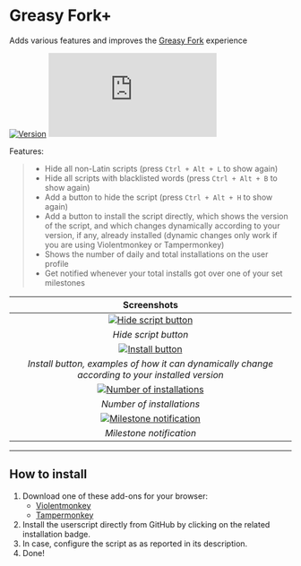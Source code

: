 # Greasy Fork+

Adds various features and improves the [Greasy Fork](https://greasyfork.org/) experience

[![Version](https://img.shields.io/endpoint?url=https://runkit.io/ifelix18/userscript-version/branches/master/Userscripts/userscripts/meta/greasyfork-plus.meta.js&style=flat-square)](#greasy-fork)
[![Size](https://img.shields.io/github/size/iFelix18/Userscripts/userscripts/greasyfork-plus.user.js?style=flat-square)](#greasy-fork)

Features:
>
>* Hide all non-Latin scripts (press `Ctrl + Alt + L` to show again)
>* Hide all scripts with blacklisted words (press `Ctrl + Alt + B` to show again)
>* Add a button to hide the script (press `Ctrl + Alt + H` to show again)
>* Add a button to install the script directly, which shows the version of the script, and which changes dynamically according to your version, if any, already installed (dynamic changes only work if you are using Violentmonkey or Tampermonkey)
>* Shows the number of daily and total installations on the user profile
>* Get notified whenever your total installs got over one of your set milestones

|                                              Screenshots                                              |
| :---------------------------------------------------------------------------------------------------: |
|      [![Hide script button](https://i.imgur.com/PFRM1SW.png "Hide script button")](#greasy-fork)      |
|                                         *Hide script button*                                          |
|          [![Install button](https://i.imgur.com/CO8wjFn.png "Install button")](#greasy-fork)          |
|    *Install button, examples of how it can dynamically change according to your installed version*    |
| [![Number of installations](https://i.imgur.com/1DlTEZV.png "Number of installations")](#greasy-fork) |
|                                       *Number of installations*                                       |
|  [![Milestone notification](https://i.imgur.com/Q3wXatS.png "Milestone notification")](#greasy-fork)  |
|                                       *Milestone notification*                                        |

---

## How to install

1. Download one of these add-ons for your browser:
    * [Violentmonkey](https://violentmonkey.github.io/)
    * [Tampermonkey](https://www.tampermonkey.net/)
2. Install the userscript directly from GitHub by clicking on the related installation badge.
3. In case, configure the script as as reported in its description.
4. Done!
